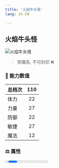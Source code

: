 ```yaml
---
title: '火焰牛头怪'
lang: zh-CN

---
```


<RouterBack />

## 火焰牛头怪

![火焰牛头怪](https://user-images.githubusercontent.com/78347270/115960388-13031a00-a54c-11eb-86c4-c719196da7ba.gif) 

> 邪魔系, 不可封印 :x:


### 💪 能力数值

| 总档次       | 110            |
| :----------- |:-------------:|
| 体力      | 22   <Stars :number="5" />  |
| 力量      | 27   <Stars :number="5" />  |
| 防御      | 22  <Stars :number="5" />  | 
| 敏捷      | 27  <Stars :number="5" />  | 
| 魔法      | 12  <Stars :number="5" />   | 


### ⚖️ 属性


<Progress earth :number="0" />

<Progress water :number="0" />

<Progress fire :number="8" />

<Progress wind :number="2" />

### ✨ 技能栏 <Strong>10个</Strong>

- 攻击
- 防御

### 👶 1级出现点

- 无

